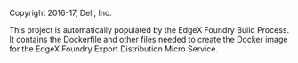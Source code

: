 Copyright 2016-17, Dell, Inc.

This project is automatically populated by the EdgeX Foundry Build Process.
It contains the Dockerfile and other files needed to create the Docker image for the EdgeX Foundry Export Distribution Micro Service.

